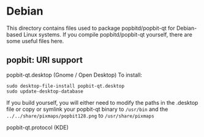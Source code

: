 
Debian
====================
This directory contains files used to package popbitd/popbit-qt
for Debian-based Linux systems. If you compile popbitd/popbit-qt yourself, there are some useful files here.

## popbit: URI support ##


popbit-qt.desktop  (Gnome / Open Desktop)
To install:

	sudo desktop-file-install popbit-qt.desktop
	sudo update-desktop-database

If you build yourself, you will either need to modify the paths in
the .desktop file or copy or symlink your popbit-qt binary to `/usr/bin`
and the `../../share/pixmaps/popbit128.png` to `/usr/share/pixmaps`

popbit-qt.protocol (KDE)

